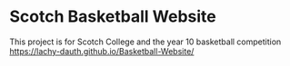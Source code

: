 # Scotch Basketball Website

This project is for Scotch College and the year 10 basketball competition
https://lachy-dauth.github.io/Basketball-Website/
